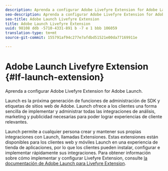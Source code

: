 ```yaml
---
description: Aprenda a configurar Adobe Livefyre Extension for Adobe Launch.
seo-description: Aprenda a configurar Adobe Livefyre Extension for Adobe Launch.
seo-title: Adobe Launch Livefyre Extension
title: Adobe Launch Livefyre Extension
uuid: 98108 ddb -5710-4331-891 b -7 e 1 bbb 106059
translation-type: tm+mt
source-git-commit: 155791af94c277e7afdbd51521e00da77169911e

---
```


# Adobe Launch Livefyre Extension {#lf-launch-extension}

Aprenda a configurar Adobe Livefyre Extension for Adobe Launch.

Launch es la próxima generación de funciones de administración de SDK y etiquetas de sitios web de Adobe. Launch ofrece a los clientes una forma sencilla de implementar y administrar todas las integraciones de análisis, marketing y publicidad necesarias para poder lograr experiencias de cliente relevantes.

Launch permite a cualquier persona crear y mantener sus propias integraciones con Launch, llamadas Extensiones. Estas extensiones están disponibles para los clientes web y móviles Launch en una experiencia de tienda de aplicaciones, por lo que los clientes pueden instalar, configurar e implementar rápidamente sus integraciones. Para obtener información sobre cómo implementar y configurar Livefyre Extension, consulte [la documentación de Adobe Launch para Livefyre Extension](https://docs.adobelaunch.com/extension-reference/web/adobe-livefyre-extension).